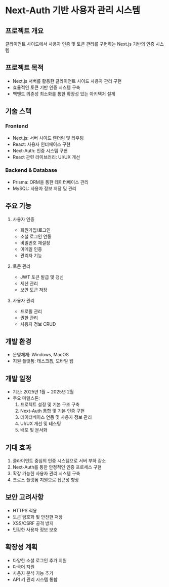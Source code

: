 # Next-Auth 기반 사용자 관리 시스템

## 프로젝트 개요

클라이언트 사이드에서 사용자 인증 및 토큰 관리를 구현하는 Next.js 기반의 인증 시스템

## 프로젝트 목적

- Next.js 서버를 활용한 클라이언트 사이드 사용자 관리 구현
- 효율적인 토큰 기반 인증 시스템 구축
- 백엔드 의존성 최소화를 통한 확장성 있는 아키텍처 설계

## 기술 스택

### Frontend

- Next.js: 서버 사이드 렌더링 및 라우팅
- React: 사용자 인터페이스 구현
- Next-Auth: 인증 시스템 구현
- React 관련 라이브러리: UI/UX 개선

### Backend & Database

- Prisma: ORM을 통한 데이터베이스 관리
- MySQL: 사용자 정보 저장 및 관리

## 주요 기능

1. 사용자 인증

   - 회원가입/로그인
   - 소셜 로그인 연동
   - 비밀번호 재설정
   - 이메일 인증
   - 관리자 기능

2. 토큰 관리

   - JWT 토큰 발급 및 갱신
   - 세션 관리
   - 보안 토큰 저장

3. 사용자 관리
   - 프로필 관리
   - 권한 관리
   - 사용자 정보 CRUD

## 개발 환경

- 운영체제: Windows, MacOS
- 지원 플랫폼: 데스크톱, 모바일 웹

## 개발 일정

- 기간: 2025년 1월 ~ 2025년 2월
- 주요 마일스톤:
  1. 프로젝트 설정 및 기본 구조 구축
  2. Next-Auth 통합 및 기본 인증 구현
  3. 데이터베이스 연동 및 사용자 정보 관리
  4. UI/UX 개선 및 테스팅
  5. 배포 및 문서화

## 기대 효과

1. 클라이언트 중심의 인증 시스템으로 서버 부하 감소
2. Next-Auth를 통한 안정적인 인증 프로세스 구현
3. 확장 가능한 사용자 관리 시스템 구축
4. 크로스 플랫폼 지원으로 접근성 향상

## 보안 고려사항

- HTTPS 적용
- 토큰 암호화 및 안전한 저장
- XSS/CSRF 공격 방지
- 민감한 사용자 정보 보호

## 확장성 계획

- 다양한 소셜 로그인 추가 지원
- 다국어 지원
- 사용자 분석 기능 추가
- API 키 관리 시스템 통합
